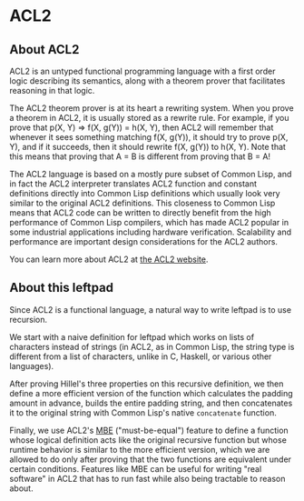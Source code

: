 # ACL2

## About ACL2

ACL2 is an untyped functional programming language with a first order
logic describing its semantics, along with a theorem prover that
facilitates reasoning in that logic.

The ACL2 theorem prover is at its heart a rewriting system.  When you
prove a theorem in ACL2, it is usually stored as a rewrite rule.  For
example, if you prove that p(X, Y) => f(X, g(Y)) = h(X, Y), then ACL2
will remember that whenever it sees something matching f(X, g(Y)), it
should try to prove p(X, Y), and if it succeeds, then it should
rewrite f(X, g(Y)) to h(X, Y).  Note that this means that proving that
A = B is different from proving that B = A!

The ACL2 language is based on a mostly pure subset of Common Lisp, and
in fact the ACL2 interpreter translates ACL2 function and constant
definitions directly into Common Lisp definitions which usually look
very similar to the original ACL2 definitions.  This closeness to
Common Lisp means that ACL2 code can be written to directly benefit
from the high performance of Common Lisp compilers, which has made
ACL2 popular in some industrial applications including hardware
verification.  Scalability and performance are important design
considerations for the ACL2 authors.

You can learn more about ACL2 at [the ACL2 website][ACL2 website].

## About this leftpad

Since ACL2 is a functional language, a natural way to write leftpad is
to use recursion.

We start with a naive definition for leftpad which works on lists of
characters instead of strings (in ACL2, as in Common Lisp, the string
type is different from a list of characters, unlike in C, Haskell, or
various other languages).

After proving Hillel's three properties on this recursive definition,
we then define a more efficient version of the function which
calculates the padding amount in advance, builds the entire padding
string, and then concatenates it to the original string with Common
Lisp's native `concatenate` function.

Finally, we use ACL2's [MBE][MBE] ("must-be-equal") feature to define
a function whose logical definition acts like the original recursive
function but whose runtime behavior is similar to the more efficient
version, which we are allowed to do only after proving that the two
functions are equivalent under certain conditions.  Features like MBE
can be useful for writing "real software" in ACL2 that has to run fast
while also being tractable to reason about.

[ACL2 website]: http://www.cs.utexas.edu/users/moore/acl2/
[MBE]: http://www.cs.utexas.edu/users/moore/acl2/manuals/current/manual/?topic=ACL2____MBE
